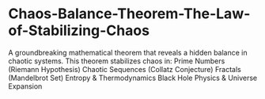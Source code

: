 # Chaos-Balance-Theorem-The-Law-of-Stabilizing-Chaos
A groundbreaking mathematical theorem that reveals a hidden balance in chaotic systems.
This theorem stabilizes chaos in:
Prime Numbers (Riemann Hypothesis)
Chaotic Sequences (Collatz Conjecture)
Fractals (Mandelbrot Set)
Entropy & Thermodynamics
Black Hole Physics & Universe Expansion
